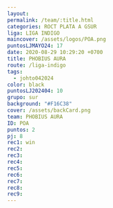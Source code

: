 ```yaml
---
layout: 
permalink: /team/:title.html
categories: ROCT PLATA A GSUR
liga: LIGA INDIGO
maincover: /assets/logos/POA.png
puntosLJMAYO24: 17
date: 2020-08-29 10:29:20 +0700
title: PHOBIUS AURA
route: /liga-indigo
tags:
  - johto042024
color: black
puntosLJ202404: 10
grupo: sur
background: "#F16C38"
cover: /assets/backCard.png
team: PHOBIUS AURA
ID: POA
puntos: 2
pj: 8
rec1: win
rec2:
rec3: 
rec4:
rec5:
rec6:
rec7:
rec8:
rec9:
---
```

